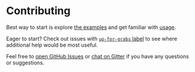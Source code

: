 # Contributing

Best way to start is explore [the examples](https://github.com/suda/stereo/tree/master/examples) and get familiar with [usage](http://stereo.readthedocs.org/en/latest/#usage).

Eager to start? Check out issues with [`up-for-grabs` label](https://github.com/suda/stereo/labels/up-for-grabs) to see where additional help would be most useful.

Feel free to [open GitHub Issues](https://github.com/suda/stereo/issues) or [chat on Gitter](https://gitter.im/suda/stereo?utm_source=share-link&utm_medium=link&utm_campaign=share-link) if you have any questions or suggestions.
